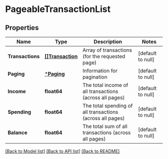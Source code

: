 # PageableTransactionList

## Properties
Name | Type | Description | Notes
------------ | ------------- | ------------- | -------------
**Transactions** | [**[]Transaction**](Transaction.md) | Array of transactions (for the requested page) | [default to null]
**Paging** | [***Paging**](Paging.md) | Information for pagination | [default to null]
**Income** | **float64** | The total income of all transactions (across all pages) | [default to null]
**Spending** | **float64** | The total spending of all transactions (across all pages) | [default to null]
**Balance** | **float64** | The total sum of all transactions (across all pages) | [default to null]

[[Back to Model list]](../README.md#documentation-for-models) [[Back to API list]](../README.md#documentation-for-api-endpoints) [[Back to README]](../README.md)


